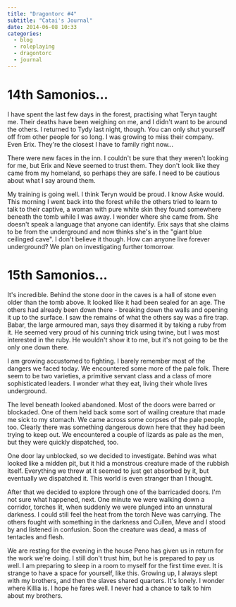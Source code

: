 ```yaml
---
title: "Dragontorc #4"
subtitle: "Catai's Journal"
date: 2014-06-08 10:33
categories:
  - blog
  - roleplaying
  - dragontorc
  - journal
---
```

# 14th Samonios...

I have spent the last few days in the forest, practising what Teryn taught me. Their deaths have been weighing on me, and I didn't want to be around the others. I returned to Tydy last night, though. You can only shut yourself off from other people for so long. I was growing to miss their company. Even Erix. They're the closest I have to family right now...

There were new faces in the inn. I couldn't be sure that they weren't looking for me, but Erix and Neve seemed to trust them. They don't look like they came from my homeland, so perhaps they are safe. I need to be cautious about what I say around them.

My training is going well. I think Teryn would be proud. I know Aske would. This morning I went back into the forest while the others tried to learn to talk to their captive, a woman with pure white skin they found somewhere beneath the tomb while I was away. I wonder where she came from. She doesn't speak a language that anyone can identify. Erix says that she claims to be from the underground and now thinks she's in the "giant blue ceilinged cave". I don't believe it though. How can anyone live forever underground? We plan on investigating further tomorrow.


# 15th Samonios...

It's incredible. Behind the stone door in the caves is a hall of stone even older than the tomb above. It looked like it had been sealed for an age. The others had already been down there - breaking down the walls and opening it up to the surface. I saw the remains of what the others say was a fire trap. Babar, the large armoured man, says they disarmed it by taking a ruby from it. He seemed very proud of his cunning trick using twine, but I was most interested in the ruby. He wouldn't show it to me, but it's not going to be the only one down there.

I am growing accustomed to fighting. I barely remember most of the dangers we faced today. We encountered some more of the pale folk. There seem to be two varieties, a primitive servant class and a class of more sophisticated leaders. I wonder what they eat, living their whole lives underground.

The level beneath looked abandoned. Most of the doors were barred or blockaded. One of them held back some sort of wailing creature that made me sick to my stomach. We came across some corpses of the pale people, too. Clearly there was something dangerous down here that they had been trying to keep out. We encountered a couple of lizards as pale as the men, but they were quickly dispatched, too.

One door lay unblocked, so we decided to investigate. Behind was what looked like a midden pit, but it hid a monstrous creature made of the rubbish itself. Everything we threw at it seemed to just get absorbed by it, but eventually we dispatched it. This world is even stranger than I thought.

After that we decided to explore through one of the barricaded doors. I'm not sure what happened, next. One minute we were walking down a corridor, torches lit, when suddenly we were plunged into an unnatural darkness. I could still feel the heat from the torch Neve was carrying. The others fought with something in the darkness and Cullen, Meve and I stood by and listened in confusion. Soon the creature was dead, a mass of tentacles and flesh.

We are resting for the evening in the house Peno has given us in return for the work we're doing. I still don't trust him, but he is prepared to pay us well. I am preparing to sleep in a room to myself for the first time ever. It is strange to have a space for yourself, like this. Growing up, I always slept with my brothers, and then the slaves shared quarters. It's lonely. I wonder where Killia is. I hope he fares well. I never had a chance to talk to him about my brothers.
